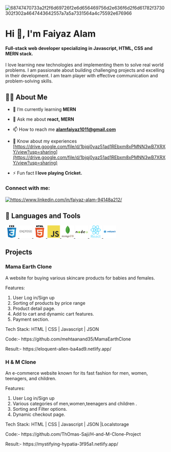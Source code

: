 
![68747470733a2f2f6d69726f2e6d656469756d2e636f6d2f6d61782f3730302f302a4647443642557a7a5a7331564a4c75592e676966](https://user-images.githubusercontent.com/95962151/158759152-a2f4aab6-12d8-4cab-b913-ad8e3b11aacd.gif)
<h1>Hi 👋, I'm Faiyaz Alam</h1>
<h4>Full-stack web developer specializing in Javascript, HTML, CSS and MERN stack.</h4>
<p>I love learning new technologies and implementing them to solve real world problems. I am passionate about building challenging projects and excelling in their development. I am team player with effective communication and problem-solving skills.</p>
<h2>🙋‍♂️ About Me </h2>

- 🌱 I’m currently learning **MERN**

- 💬 Ask me about **react, MERN**

- 📫 How to reach me **alamfaiyaz1011@gmail.com**

- 📄 Know about my experiences [https://drive.google.com/file/d/1bjqj0yaz51ad1REbxm8xPMNN3wB7XRXY/view?usp=sharing](https://drive.google.com/file/d/1bjqj0yaz51ad1REbxm8xPMNN3wB7XRXY/view?usp=sharing)

- ⚡ Fun fact **I love playing Cricket.**
<h3 align="left">Connect with me:</h3>
<p align="left">
<a href="https://www.linkedin.com/in/faiyaz-alam-94148a212/" target="blank"><img align="center" src="https://raw.githubusercontent.com/rahuldkjain/github-profile-readme-generator/master/src/images/icons/Social/linked-in-alt.svg" alt="https://www.linkedin.com/in/faiyaz-alam-94148a212/" height="30" width="40" /></a>
</p>
<h2>🚀 Languages and Tools</h2>
<p align="left"> <a href="https://www.w3schools.com/css/" target="_blank" rel="noreferrer"> <img src="https://raw.githubusercontent.com/devicons/devicon/master/icons/css3/css3-original-wordmark.svg" alt="css3" width="40" height="40"/> </a> <a href="https://expressjs.com" target="_blank" rel="noreferrer"> <img src="https://raw.githubusercontent.com/devicons/devicon/master/icons/express/express-original-wordmark.svg" alt="express" width="40" height="40"/> </a> <a href="https://www.w3.org/html/" target="_blank" rel="noreferrer"> <img src="https://raw.githubusercontent.com/devicons/devicon/master/icons/html5/html5-original-wordmark.svg" alt="html5" width="40" height="40"/> </a> <a href="https://developer.mozilla.org/en-US/docs/Web/JavaScript" target="_blank" rel="noreferrer"> <img src="https://raw.githubusercontent.com/devicons/devicon/master/icons/javascript/javascript-original.svg" alt="javascript" width="40" height="40"/> </a> <a href="https://www.mongodb.com/" target="_blank" rel="noreferrer"> <img src="https://raw.githubusercontent.com/devicons/devicon/master/icons/mongodb/mongodb-original-wordmark.svg" alt="mongodb" width="40" height="40"/> </a> <a href="https://nodejs.org" target="_blank" rel="noreferrer"> <img src="https://raw.githubusercontent.com/devicons/devicon/master/icons/nodejs/nodejs-original-wordmark.svg" alt="nodejs" width="40" height="40"/> </a> <a href="https://reactjs.org/" target="_blank" rel="noreferrer"> <img src="https://raw.githubusercontent.com/devicons/devicon/master/icons/react/react-original-wordmark.svg" alt="react" width="40" height="40"/> </a> <a href="https://webpack.js.org" target="_blank" rel="noreferrer"> <img src="https://raw.githubusercontent.com/devicons/devicon/d00d0969292a6569d45b06d3f350f463a0107b0d/icons/webpack/webpack-original-wordmark.svg" alt="webpack" width="40" height="40"/> </a> </p>
<h2>Projects </h2>
<h3>Mama Earth Clone </h3>
<p>A website for buying various skincare products for babies and
females.

Features:
1. User Log in/Sign up
2. Sorting of products by price range
3. Product detail page.
4. Add to cart and dynamic cart features.
5. Payment section.

Tech Stack: HTML | CSS | Javascript | JSON</p>
<p>Code:- https://github.com/mehtaanand35/MamaEarthClone</p>
<p>Result:- https://eloquent-allen-ba4ad9.netlify.app/ </p>
<h3>H & M Clone</h3>
<p>An e-commerce website known for its fast fashion for men,
women, teenagers, and children.

Features:
1. User Log in/Sign up
2. Various categories of men,women,teenagers and children .
3. Sorting and Filter options.
4. Dynamic checkout page.

Tech Stack: HTML | CSS | Javascript | JSON |Localstorage</p>
<p>Code:- https://github.com/ThOmas-Saji/H-and-M-Clone-Project</p>
<p>Result:- https://mystifying-hypatia-3f95a1.netlify.app/</p>

 
<!--  ![68747470733a2f2f6d69726f2e6d656469756d2e636f6d2f6d61782f3730302f302a4647443642557a7a5a7331564a4c75592e676966](https://user-images.githubusercontent.com/95962151/158759152-a2f4aab6-12d8-4cab-b913-ad8e3b11aacd.gif)
 <h1>Hi 👋, I'm Faiyaz Alam</h1>
<h3>Full-stack web developer specializing in Javascript, HTML, CSS and MERN stack.</h3>

<p align="left"> <img src="https://komarev.com/ghpvc/?username=alamfaiyaz&label=Profile%20views&color=0e75b6&style=flat" alt="alamfaiyaz" /> </p>

- 🌱 I’m currently learning **MERN**

- 💬 Ask me about **react, MERN**

- 📫 How to reach me **alamfaiyaz1011@gmail.com**

- 📄 Know about my experiences [https://drive.google.com/file/d/1bjqj0yaz51ad1REbxm8xPMNN3wB7XRXY/view?usp=sharing](https://drive.google.com/file/d/1bjqj0yaz51ad1REbxm8xPMNN3wB7XRXY/view?usp=sharing)

- ⚡ Fun fact **I love playing Cricket.**

<h3 align="left">Connect with me:</h3>
<p align="left">
<a href="https://www.linkedin.com/in/faiyaz-alam-94148a212/" target="blank"><img align="center" src="https://raw.githubusercontent.com/rahuldkjain/github-profile-readme-generator/master/src/images/icons/Social/linked-in-alt.svg" alt="https://www.linkedin.com/in/faiyaz-alam-94148a212/" height="30" width="40" /></a>
</p>

<h3 align="left">Languages and Tools:</h3>
<p align="left"> <a href="https://www.w3schools.com/css/" target="_blank" rel="noreferrer"> <img src="https://raw.githubusercontent.com/devicons/devicon/master/icons/css3/css3-original-wordmark.svg" alt="css3" width="40" height="40"/> </a> <a href="https://expressjs.com" target="_blank" rel="noreferrer"> <img src="https://raw.githubusercontent.com/devicons/devicon/master/icons/express/express-original-wordmark.svg" alt="express" width="40" height="40"/> </a> <a href="https://www.w3.org/html/" target="_blank" rel="noreferrer"> <img src="https://raw.githubusercontent.com/devicons/devicon/master/icons/html5/html5-original-wordmark.svg" alt="html5" width="40" height="40"/> </a> <a href="https://developer.mozilla.org/en-US/docs/Web/JavaScript" target="_blank" rel="noreferrer"> <img src="https://raw.githubusercontent.com/devicons/devicon/master/icons/javascript/javascript-original.svg" alt="javascript" width="40" height="40"/> </a> <a href="https://www.mongodb.com/" target="_blank" rel="noreferrer"> <img src="https://raw.githubusercontent.com/devicons/devicon/master/icons/mongodb/mongodb-original-wordmark.svg" alt="mongodb" width="40" height="40"/> </a> <a href="https://nodejs.org" target="_blank" rel="noreferrer"> <img src="https://raw.githubusercontent.com/devicons/devicon/master/icons/nodejs/nodejs-original-wordmark.svg" alt="nodejs" width="40" height="40"/> </a> <a href="https://reactjs.org/" target="_blank" rel="noreferrer"> <img src="https://raw.githubusercontent.com/devicons/devicon/master/icons/react/react-original-wordmark.svg" alt="react" width="40" height="40"/> </a> <a href="https://webpack.js.org" target="_blank" rel="noreferrer"> <img src="https://raw.githubusercontent.com/devicons/devicon/d00d0969292a6569d45b06d3f350f463a0107b0d/icons/webpack/webpack-original-wordmark.svg" alt="webpack" width="40" height="40"/> </a> </p>

<p><img align="center" src="https://github-readme-stats.vercel.app/api/top-langs?username=alamfaiyaz&show_icons=true&locale=en&layout=compact" alt="alamfaiyaz" /></p> -->
